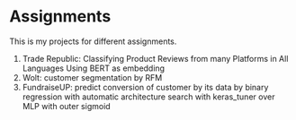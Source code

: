 # Assignments
This is my projects for different assignments.
1. Trade Republic: Classifying Product Reviews from many Platforms in All Languages ​​Using BERT as embedding
2. Wolt: customer segmentation by RFM
3. FundraiseUP: predict conversion of customer by its data by binary regression with automatic architecture search with keras_tuner over MLP with outer sigmoid
